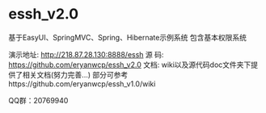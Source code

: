essh_v2.0
===============

基于EasyUI、SpringMVC、Spring、Hibernate示例系统 包含基本权限系统

演示地址: http://218.87.28.130:8888/essh
源   码: https://github.com/eryanwcp/essh_v2.0
文档: wiki以及源代码doc文件夹下提供了相关文档(努力完善...)
    部分可参考https://github.com/eryanwcp/essh_v1.0/wiki

QQ群：20769940
